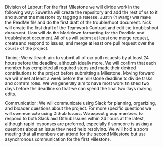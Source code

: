 Division of Labour:
For the first Milestone we will divide work in the following way: Suwetha will create the repository and add the rest of us to it and submit the milestone by tagging a release.  Justin (Yiwang) will make the ReadMe file and do the first draft of the troubleshoot document. Nick will create the first draft of the Teamwork Contract and edit the troubleshoot document. Liam will do the Markdown formatting for the ReadMe and troubleshoot document. All of us will submit at least one merge request, create and respond to issues, and merge at least one pull request over the course of the project.

Timing: 
We will each aim to submit all of our pull requests by at least 24 hours before the deadline, although ideally more. We will confirm that each member has completed all required steps and made their desired contributions to the project before submitting a Milestone. Moving forward we will meet at least a week before the milestone deadline to divide tasks and confirm roles. We will generally aim to have most work finished two days before the deadline so that we can spend the final two days making edits.

Communication:
We will communicate using Slack for planning, organizing, and broader questions about the project. For more specific questions we will communicate using Github Issues. We expect group members to respond to both Slack and Github Issues within 24 hours at the latest, although rapid responses are preferred, especially if someone is asking a questions about an issue they need help resolving. We will hold a zoom meeting that all members can attend for the second Milestone but use asynchronous communication for the first Milestone. 

